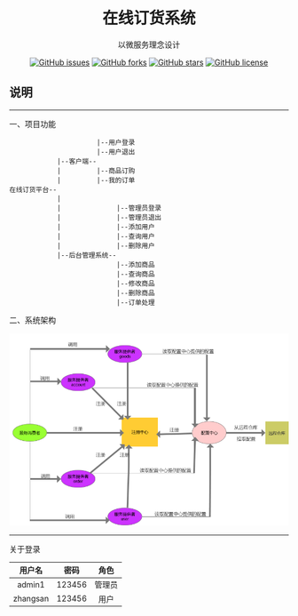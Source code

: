 <h1 align="center"> 在线订货系统 </h1>

<div align="center">

以微服务理念设计

[![GitHub issues](https://img.shields.io/github/issues/CMINI777/online-ordering-platform)](https://github.com/CMINI777/online-ordering-platform/issues) [![GitHub forks](https://img.shields.io/github/forks/CMINI777/online-ordering-platform)](https://github.com/CMINI777/online-ordering-platform/network) [![GitHub stars](https://img.shields.io/github/stars/CMINI777/online-ordering-platform)](https://github.com/CMINI777/online-ordering-platform/stargazers) [![GitHub license](https://img.shields.io/github/license/CMINI777/online-ordering-platform)](https://github.com/CMINI777/online-ordering-platform/blob/master/LICENSE)

</div>

## 说明

---

一、项目功能

```
                      |--用户登录
                      |--用户退出
            |--客户端--
            |         |--商品订购
            |         |--我的订单
在线订货平台--
            |
            |              |--管理员登录
            |              |--管理员退出
            |              |--添加用户
            |              |--查询用户
            |              |--删除用户
            |--后台管理系统--
                           |--添加商品
                           |--查询商品
                           |--修改商品
                           |--删除商品
                           |--订单处理
```

二、系统架构 <br>

![1](https://github.com/CMINI777/online-ordering-platform/blob/master/model.zh-CN.png)

-----

关于登录

| 用户名 | 密码 | 角色 |
| :---: | :---: | :---: |
| admin1 | 123456 | 管理员 |
| zhangsan | 123456 | 用户 |
